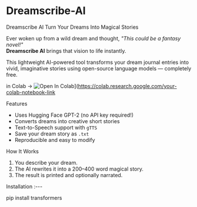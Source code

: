 # Dreamscribe-AI
Dreamscribe AI Turn Your Dreams Into Magical Stories

Ever woken up from a wild dream and thought, *"This could be a fantasy novel!"*  
**Dreamscribe AI** brings that vision to life instantly.

This lightweight AI-powered tool transforms your dream journal entries into vivid, imaginative stories using open-source language models — completely free.

in Colab    -> ![Open In Colab](https://colab.research.google.com/assets/colab-badge.svg)](https://colab.research.google.com/your-colab-notebook-link


Features

-  Uses Hugging Face GPT-2 (no API key required!)
-  Converts dreams into creative short stories
-  Text-to-Speech support with `gTTS`
-  Save your dream story as `.txt`
-  Reproducible and easy to modify

 How It Works

1. You describe your dream.
2. The AI rewrites it into a 200–400 word magical story.
3. The result is printed and optionally narrated.

 Installation :---


pip install transformers
